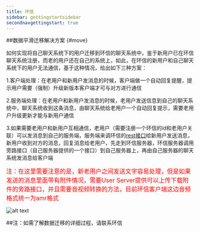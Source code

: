 ```yaml
---
title: 环信
sidebar: gettingstartsidebar
secondnavgettingstart: true
---
```




##数据平滑迁移解决方案 {#move}


如何实现将自己聊天系统下的用户迁移到环信的聊天系统中，鉴于新用户已在环信聊天系统注册，而老的用户还在自己的系统上，如此，在环信的新用户和自己聊天系统下的用户无法通信，基于这种情况，给出如下三种方案：

    

1.客户端处理：在老用户和新用户发消息的时候，客户端做一个自动回复提醒，提示用户需要（强制）升级新版本客户端才可与对方进行通信

    

2.服务端处理：在老用户和新用户发消息的时候，老用户发送信息到自己的聊天系统中，聊天系统收到这条消息，由聊天系统给老用户一个自动回复提示，需要老用户升级更新才能与新用户通信

    

3.如果需要老用户和新用户互相通信，老用户（需要注册一个环信的id和老用户关联）可以发消息到自己的服务端，服务端来调环信的[rest接口](http://easemob.com/docs/rest/sendmessage/)给新用户发送消息，新用户收到对方的消息，回复消息给老用户，先走到环信服务器，环信服务器调用旁路接口（自己服务器提供的一个接口）到自己服务器上，再由自己服务器的聊天系统发消息给客户端

   
<font color="red" size=3>注：在这里需要注意的是，新老用户之间发送文字容易处理，但是如果发送的消息里面带有附件情况，需要User Server提供可以上传下载附件的旁路接口，并且需要音视频转换的方法，目前环信客户端这边音频格式统一为amr格式</font>



![alt text](/move1.png "Title")


##注：如需了解数据迁移的详细过程，请联系环信